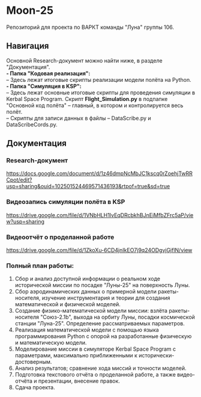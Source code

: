 # Moon-25
Репозиторий для проекта по ВАРКТ команды "Луна" группы 106.
## Навигация
Основной Research-документ можно найти ниже, в разделе "Документация".\
**- Папка "Кодовая реализация":**\
 – Здесь лежат итоговые скрипты реализации модели полёта на Python.\
**- Папка "Симуляция в KSP":**\
 – Здесь лежат основные итоговые скрипты для проведения симуляции в Kerbal Space Program. Скрипт **Flight_Simulation.py** в подпапке "Основной код полёта" – главный, в котором и контролируется весь полёт.\
 – Скрипты для записи данных в файлы – DataScribe.py и DataScribeCords.py.
## Документация
### Research-документ
https://docs.google.com/document/d/1z46dmpNcMbJC1kscq0rZoehjTwRRCpot/edit?usp=sharing&ouid=102501524469571436193&rtpof=true&sd=true
### Видеозапись симуляции полёта в KSP
https://drive.google.com/file/d/1VNbHLH1IvEqDRcbkhBJnEjMfbZFrc5aP/view?usp=sharing
### Видеоотчёт о проделанной работе
https://drive.google.com/file/d/1ZkoXu-6CD4jnIkEO7j9q24ODgvjGjflN/view
### Полный план работы:
1. Сбор и анализ доступной информации о реальном ходе исторической миссии по посадке "Луны-25" на поверхность Луны.
2. Сбор аэродинамических данных о примерной модели ракеты-носителя, изучение инструментария и теории для создания математической и физической моделей.
3. Создание физико-математической модели миссии: взлёта ракеты-носителя "Союз-2.1b", выхода на орбиту Луны, посадки космической станции "Луна-25". Определение рассматриваемых параметров.
4. Реализация математической модели с помощью языка программирования Python с опорой на разработанные физическую и математическую модели.
5. Моделирование миссии в симуляторе Kerbal Space Program с параметрами, максимально приближенными к исторически-достоверным.
6. Анализ результатов; сравнение хода миссий и точности моделей.
7. Подготовка текстового отчёта о проделанной работе, а также видео-отчёта и презентации, внесение правок.
8. Сдача проекта.
